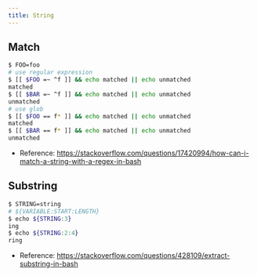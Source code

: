 ```yaml
---
title: String
---
```


## Match

```sh
$ FOO=foo
# use regular expression
$ [[ $FOO =~ ^f ]] && echo matched || echo unmatched
matched
$ [[ $BAR =~ ^f ]] && echo matched || echo unmatched
unmatched
# use glob
$ [[ $FOO == f* ]] && echo matched || echo unmatched
matched
$ [[ $BAR == f* ]] && echo matched || echo unmatched
unmatched
```

- Reference: <https://stackoverflow.com/questions/17420994/how-can-i-match-a-string-with-a-regex-in-bash>

## Substring

```sh
$ STRING=string
# ${VARIABLE:START:LENGTH}
$ echo ${STRING:3}
ing
$ echo ${STRING:2:4}
ring
```

- Reference: <https://stackoverflow.com/questions/428109/extract-substring-in-bash>
